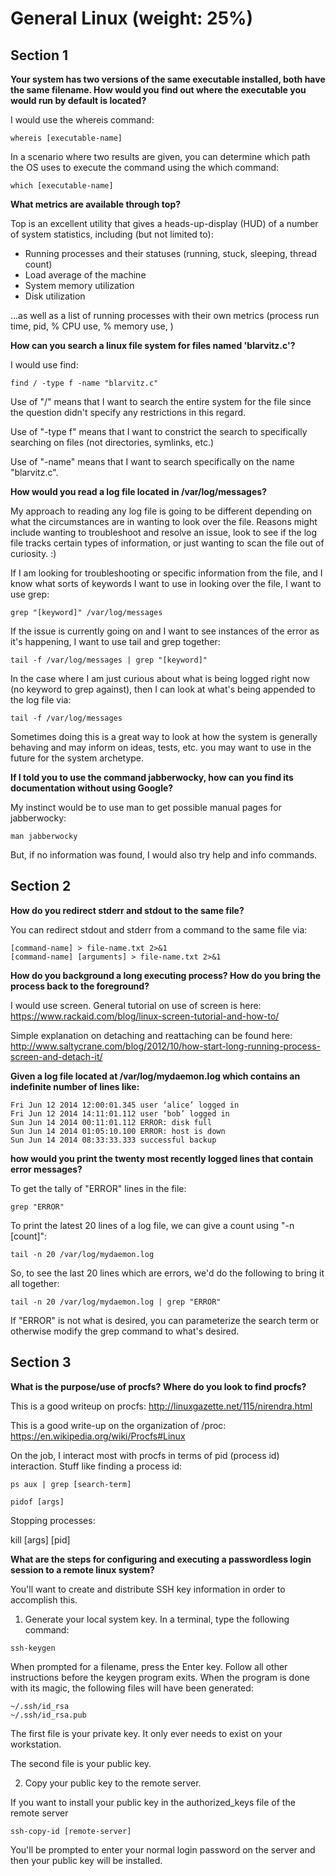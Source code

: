 # **General Linux (weight: 25%)**
## **Section 1**
**Your system has two versions of the same executable installed, both have the same filename.  How would you find out where the executable you would run by default is located?**

I would use the whereis command:

`whereis [executable-name]`

In a scenario where two results are given, you can determine which path the OS uses to execute the command using the which command:

`which [executable-name]`

**What metrics are available through top?**

Top is an excellent utility that gives a heads-up-display (HUD) of a number of system statistics, including (but not limited to):

- Running processes and their statuses (running, stuck, sleeping, thread count)
- Load average of the machine
- System memory utilization
- Disk utilization

...as well as a list of running processes with their own metrics (process run time, pid, % CPU use, % memory use, )

**How can you search a linux file system for files named 'blarvitz.c'?**

I would use find:

`find / -type f -name "blarvitz.c"`

Use of "/" means that I want to search the entire system for the file since the question didn't specify any restrictions in this regard.

Use of "-type f" means that I want to constrict the search to specifically searching on files (not directories, symlinks, etc.)

Use of "-name" means that I want to search specifically on the name "blarvitz.c".

**How would you read a log file located in /var/log/messages?**

My approach to reading any log file is going to be different depending on what the circumstances are in wanting to look over the file.  Reasons might include wanting to troubleshoot and resolve an issue, look to see if the log file tracks certain types of information, or just wanting to scan the file out of curiosity. :)

If I am looking for troubleshooting or specific information from the file, and I know what sorts of keywords I want to use in looking over the file, I want to use grep:

`grep "[keyword]" /var/log/messages`

If the issue is currently going on and I want to see instances of the error as it's happening, I want to use tail and grep together:

`tail -f /var/log/messages | grep "[keyword]"`

In the case where I am just curious about what is being logged right now (no keyword to grep against), then I can look at what's being appended to the log file via:

`tail -f /var/log/messages`

Sometimes doing this is a great way to look at how the system is generally behaving and may inform on ideas, tests, etc. you may want to use in the future for the system archetype.

**If I told you to use the command jabberwocky, how can you find its documentation without using Google?**

My instinct would be to use man to get possible manual pages for jabberwocky:

`man jabberwocky`

But, if no information was found, I would also try help and info commands.




## **Section 2**
**How do you redirect stderr and stdout to the same file?**

You can redirect stdout and stderr from a command to the same file via:

```
[command-name] > file-name.txt 2>&1
[command-name] [arguments] > file-name.txt 2>&1
```

**How do you background a long executing process?  How do you bring the process back to the foreground?**

I would use screen.  General tutorial on use of screen is here:  https://www.rackaid.com/blog/linux-screen-tutorial-and-how-to/

Simple explanation on detaching and reattaching can be found here:  http://www.saltycrane.com/blog/2012/10/how-start-long-running-process-screen-and-detach-it/


**Given a log file located at /var/log/mydaemon.log which contains an indefinite number of lines like:**
```
Fri Jun 12 2014 12:00:01.345 user ‘alice’ logged in
Fri Jun 12 2014 14:11:01.112 user ‘bob’ logged in
Sun Jun 14 2014 00:11:01.112 ERROR: disk full
Sun Jun 14 2014 01:05:10.100 ERROR: host is down
Sun Jun 14 2014 08:33:33.333 successful backup
```
**how would you print the twenty most recently logged lines that contain error messages?**

To get the tally of "ERROR" lines in the file:

`grep "ERROR"`

To print the latest 20 lines of a log file, we can give a count using "-n [count]":

`tail -n 20 /var/log/mydaemon.log`

So, to see the last 20 lines which are errors, we'd do the following to bring it all together:

`tail -n 20 /var/log/mydaemon.log | grep "ERROR"`

If "ERROR" is not what is desired, you can parameterize the search term or otherwise modify the grep command to what's desired.



## **Section 3**
**What is the purpose/use of procfs?  Where do you look to find procfs?**

This is a good writeup on procfs:
http://linuxgazette.net/115/nirendra.html

This is a good write-up on the organization of /proc:
https://en.wikipedia.org/wiki/Procfs#Linux

On the job, I interact most with procfs in terms of pid (process id) interaction.  Stuff like finding a process id:

`ps aux | grep [search-term]`

`pidof [args]`

Stopping processes:

kill [args] [pid]


**What are the steps for configuring and executing a passwordless login session to a remote linux system?**

You'll want to create and distribute SSH key information in order to accomplish this.

1.  Generate your local system key.  In a terminal, type the following command:

`ssh-keygen`

When prompted for a filename, press the Enter key.  Follow all other instructions before the keygen program exits.  When the program is done with its magic, the following files will have been generated:

```
~/.ssh/id_rsa
~/.ssh/id_rsa.pub
```

The first file is your private key. It only ever needs to exist on your workstation.

The second file is your public key. 

2.  Copy your public key to the remote server.

If you want to install your public key in the authorized_keys file of the remote server

`ssh-copy-id [remote-server]`

You'll be prompted to enter your normal login password on the server and then your public key will be installed. 